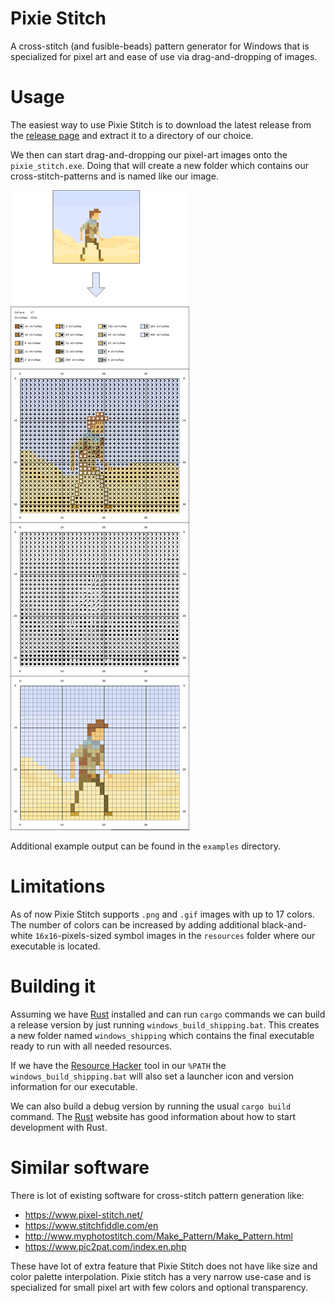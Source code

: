 # Pixie Stitch

A cross-stitch (and fusible-beads) pattern generator for Windows that is specialized for pixel art
and ease of use via drag-and-dropping of images. 

# Usage

The easiest way to use Pixie Stitch is to download the latest release from the 
[release page](https://github.com/kerskuchen/pixie_stitch/releases) and extract it to a directory 
of our choice. 

We then can start drag-and-dropping our pixel-art images onto the `pixie_stitch.exe`.
Doing that will create a new folder which contains our cross-stitch-patterns and is named like 
our image.

![Example conversion output](example.png "Example conversion output")

Additional example output can be found in the `examples` directory.

# Limitations

As of now Pixie Stitch supports `.png` and `.gif` images with up to 17 colors. The number of colors
can be increased by adding additional black-and-white `16x16`-pixels-sized symbol images in the 
`resources` folder where our executable is located.

# Building it

Assuming we have [Rust](https://www.rust-lang.org/) installed and can run `cargo` commands we can
build a release version by just running `windows_build_shipping.bat`. This creates a new folder 
named `windows_shipping` which contains the final executable ready to run with all needed
resources.

If we have the [Resource Hacker](http://angusj.com/resourcehacker/) tool in our `%PATH` the 
`windows_build_shipping.bat` will also set a launcher icon and version information for our 
executable.

We can also build a debug version by running the usual `cargo build` command. The 
[Rust](https://www.rust-lang.org/) website has good information about how to start development 
with Rust.

# Similar software

There is lot of existing software for cross-stitch pattern generation like:

* https://www.pixel-stitch.net/
* https://www.stitchfiddle.com/en
* http://www.myphotostitch.com/Make_Pattern/Make_Pattern.html
* https://www.pic2pat.com/index.en.php

These have lot of extra feature that Pixie Stitch does not have like size and color palette 
interpolation. Pixie stitch has a very narrow use-case and is specialized for small pixel art with
few colors and optional transparency.


